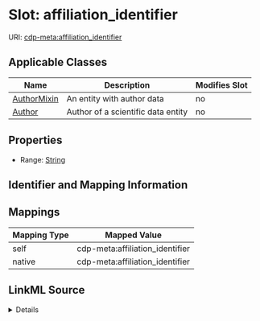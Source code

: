 

# Slot: affiliation_identifier

URI: [cdp-meta:affiliation_identifier](metadataaffiliation_identifier)



<!-- no inheritance hierarchy -->





## Applicable Classes

| Name | Description | Modifies Slot |
| --- | --- | --- |
| [AuthorMixin](AuthorMixin.md) | An entity with author data |  no  |
| [Author](Author.md) | Author of a scientific data entity |  no  |







## Properties

* Range: [String](String.md)





## Identifier and Mapping Information








## Mappings

| Mapping Type | Mapped Value |
| ---  | ---  |
| self | cdp-meta:affiliation_identifier |
| native | cdp-meta:affiliation_identifier |




## LinkML Source

<details>
```yaml
name: affiliation_identifier
alias: affiliation_identifier
domain_of:
- Author
- AuthorMixin
range: string

```
</details>
